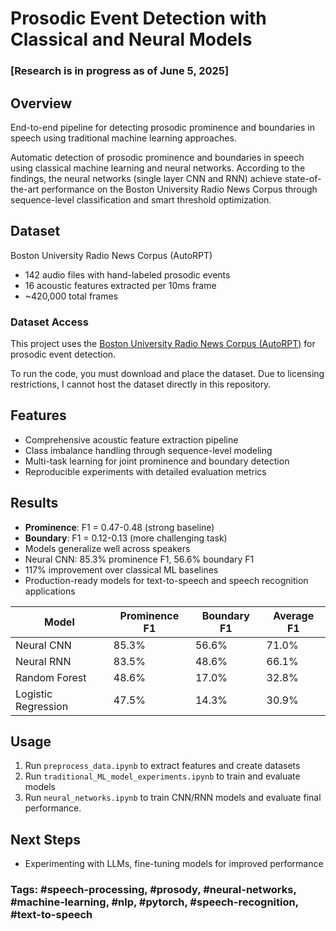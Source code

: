 # Prosodic Event Detection with Classical and Neural Models 
### [Research is in progress as of June 5, 2025]

## Overview
End-to-end pipeline for detecting prosodic prominence and boundaries in speech using traditional machine learning approaches.

Automatic detection of prosodic prominence and boundaries in speech using classical machine learning and neural networks. According to the findings, the neural networks (single layer CNN and RNN) achieve state-of-the-art performance on the Boston University Radio News Corpus through sequence-level classification and smart threshold optimization.

## Dataset
Boston University Radio News Corpus (AutoRPT)
- 142 audio files with hand-labeled prosodic events
- 16 acoustic features extracted per 10ms frame
- ~420,000 total frames

### Dataset Access

This project uses the [Boston University Radio News Corpus (AutoRPT)](https://catalog.ldc.upenn.edu/LDC96S36) for prosodic event detection.

To run the code, you must download and place the dataset. Due to licensing restrictions, I cannot host the dataset directly in this repository.

## Features
- Comprehensive acoustic feature extraction pipeline
- Class imbalance handling through sequence-level modeling
- Multi-task learning for joint prominence and boundary detection
- Reproducible experiments with detailed evaluation metrics

## Results
- **Prominence**: F1 = 0.47-0.48 (strong baseline)
- **Boundary**: F1 = 0.12-0.13 (more challenging task)
- Models generalize well across speakers
- Neural CNN: 85.3% prominence F1, 56.6% boundary F1
- 117% improvement over classical ML baselines
- Production-ready models for text-to-speech and speech recognition applications


| Model | Prominence F1 | Boundary F1 | Average F1 |
|-------|---------------|-------------|------------|
| Neural CNN | 85.3% | 56.6% | 71.0% |
| Neural RNN | 83.5% | 48.6% | 66.1% |
| Random Forest | 48.6% | 17.0% | 32.8% |
| Logistic Regression | 47.5% | 14.3% | 30.9% |

## Usage
1. Run `preprocess_data.ipynb` to extract features and create datasets
2. Run `traditional_ML_model_experiments.ipynb` to train and evaluate models
3. Run `neural_networks.ipynb` to train CNN/RNN models and evaluate final performance.


## Next Steps
- Experimenting with LLMs, fine-tuning models for improved performance

### Tags: #speech-processing, #prosody, #neural-networks, #machine-learning, #nlp, #pytorch, #speech-recognition, #text-to-speech
